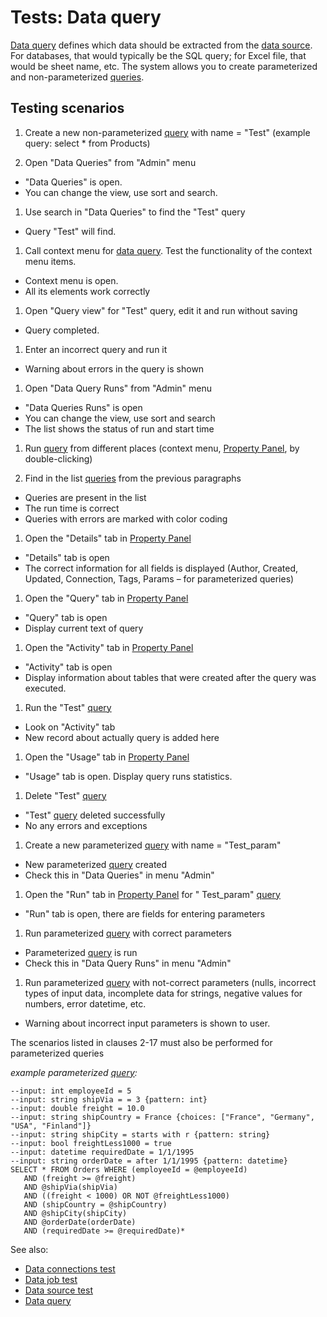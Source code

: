 <!-- TITLE: Tests: Data query -->
<!-- SUBTITLE: -->

# Tests: Data query

[Data query](data-query.md) defines which data should be extracted from the
[data source](data-connection.md#connectors). For databases, that would typically be the SQL query; for Excel file, that
would be sheet name, etc. The system allows you to create parameterized and non-parameterized [queries](data-query.md).

## Testing scenarios

1. Create a new non-parameterized [query](data-query.md)  with name = "Test"
   (example query: select * from Products)

1. Open "Data Queries" from "Admin" menu

* "Data Queries" is open.
* You can change the view, use sort and search.

1. Use search in "Data Queries" to find the "Test" query

* Query "Test" will find.

1. Call context menu for [data query](data-query.md). Test the functionality of the context menu items.

* Context menu is open.
* All its elements work correctly

1. Open "Query view" for "Test" query, edit it and run without saving

* Query completed.

1. Enter an incorrect query and run it

* Warning about errors in the query is shown

1. Open "Data Query Runs" from "Admin" menu

* "Data Queries Runs" is open
* You can change the view, use sort and search
* The list shows the status of run and start time

1. Run [query](data-query.md) from different places (context
   menu, [Property Panel](../overview/navigation.md#properties), by double-clicking)

1. Find in the list [queries](data-query.md) from the previous paragraphs

* Queries are present in the list
* The run time is correct
* Queries with errors are marked with color coding

1. Open the "Details" tab in [Property Panel](../overview/navigation.md#properties)

* "Details" tab is open
* The correct information for all fields is displayed (Author, Created, Updated, Connection, Tags, Params – for
  parameterized queries)

1. Open the "Query" tab in [Property Panel](../overview/navigation.md#properties)

* "Query" tab is open
* Display current text of query

1. Open the "Activity" tab in [Property Panel](../overview/navigation.md#properties)

* "Activity" tab is open
* Display information about tables that were created after the query was executed.

1. Run the "Test" [query](data-query.md)

* Look on "Activity" tab
* New record about actually query is added here

1. Open the "Usage" tab in [Property Panel](../overview/navigation.md#properties)

* "Usage" tab is open. Display query runs statistics.

1. Delete "Test" [query](data-query.md)

* "Test" [query](data-query.md) deleted successfully
* No any errors and exceptions

1. Create a new parameterized [query](data-query.md)  with name = "Test_param"

* New parameterized [query](data-query.md) created
* Check this in "Data Queries" in menu "Admin"

1. Open the "Run" tab in [Property Panel](../overview/navigation.md#properties) for "
   Test_param" [query](data-query.md)

* "Run" tab is open, there are fields for entering parameters

1. Run parameterized [query](data-query.md) with correct parameters

* Parameterized [query](data-query.md) is run
* Check this in "Data Query Runs" in menu "Admin"

1. Run parameterized [query](data-query.md) with not-correct parameters (nulls, incorrect types of input data,
   incomplete data for strings, negative values for numbers, error datetime, etc.

* Warning about incorrect input parameters is shown to user.

The scenarios listed in clauses 2-17 must also be performed for parameterized queries

_example parameterized [query](data-query.md):_

```
--input: int employeeId = 5
--input: string shipVia = = 3 {pattern: int}
--input: double freight = 10.0
--input: string shipCountry = France {choices: ["France", "Germany", "USA", "Finland"]}
--input: string shipCity = starts with r {pattern: string}
--input: bool freightLess1000 = true
--input: datetime requiredDate = 1/1/1995
--input: string orderDate = after 1/1/1995 {pattern: datetime}
SELECT * FROM Orders WHERE (employeeId = @employeeId)
   AND (freight >= @freight)
   AND @shipVia(shipVia)
   AND ((freight < 1000) OR NOT @freightLess1000)
   AND (shipCountry = @shipCountry)
   AND @shipCity(shipCity)
   AND @orderDate(orderDate)
   AND (requiredDate >= @requiredDate)*
```

See also:

* [Data connections test](data-connection-test.md)
* [Data job test](data-job-test.md)
* [Data source test](data-source-test.md)
* [Data query](data-query.md)

